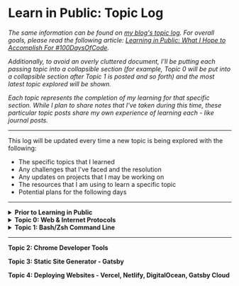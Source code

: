 # Learn in Public: Topic Log

_The same information can be found on [my blog's topic log](https://www.aniqa.io/r1-topic-log/). For overall goals, please read the following article: [Learning in Public: What I Hope to Accomplish For #100DaysOfCode](www.aniqa.io/100-days-of-code-r1-goals-tasks/)._

_Additionally, to avoid an overly cluttered document, I'll be putting each passing topic into a collapsible section (for example, Topic 0 will be put into a collapsible section after Topic 1 is posted and so forth) and the most latest topic explored will be shown._

_Each topic represents the completion of my learning for that specific section. While I plan to share notes that I've taken during this time, these particular topic posts share my own experience of learning each - like journal posts._

---
This log will be updated every time a new topic is being explored with the following:
- The specific topics that I learned
- Any challenges that I've faced and the resolution
- Any updates on projects that I may be working on
- The resources that I am using to learn a specific topic
- Potential plans for the following days

---
<details><summary><b>Prior to Learning in Public</b></summary>
	
**[Read it on my blog](https://www.aniqa.io/prior-r1/)**
  
To prepare for the start of my learning plan for full stack software development:
  
* I created a [GitHub](http://github.com/aniqatc), [Twitter](http://twitter.com/aniqatc), and [blog](http://aniqa.io).
* I've gotten familiar using GitHub.
* I've been active on Twitter and have connected with over 700 followers in one month.
* I've set up my own self-hosted blog on Ghost and edited the premium theme to customize it to fit my taste. To keep track of changes I made, I created my own documentation for the changes.
* I created a syllabus of my own to follow.
* I researched bootcamps, online courses, Udemy video classes, and other methods of learning to find the best resources to learn from. </details>

<details><summary><b>Topic 0: Web & Internet Protocols</b></summary>

**[Read it on my blog](https://www.aniqa.io/r1-topic-0/)**

After experiencing the *addictiveness of coding*, a part of me just wants to skip all the topics that don't directly pertain to a programming language. But I also want to be a **successful**, *knowledgeable* Full Stack Software Developer – in fact, I want that *more*. So, I'm investing in **building a strong foundation**, or at the absolute minimum, understanding basic, foundational topics which I can eventually learn more about in the future if it becomes relevant to potential projects I want to build or to complete tasks at future jobs.

**Topics**

I focused on how the **internet, world wide web, and browser work and communicate** in conjunction with one another to provide us users with a *seamless experience* to connect with others across the globe and to access unlimited information. Initially, I wanted to get through this portion of my learning quickly so that I can become a step closer to building applications but *I have to say* - I was pleasantly surprised at how much I enjoyed **learning about the processes powering the platforms** that I use every single day.

Starting from the creation of the Internet to the innovative developments of the Web to all the microprocesses behind the movement of data to display web-pages, I’ve learned so much and have only grown *more* excited to continue on this path. Additionally, I’ve also gained a new appreciation for the Web as previously I took it for granted, as we do with anything that we utilize everyday without thought, but the World Wide Web is quite literally magical.

*Here are the **specific** topics that I learned:*

- 🌎 History of the Internet starting from ARPANET
- 🧮 Bits, bytes, binary and hexadecimal system
- 📒 Internet Protocols (IP) and IP Address
- 🎛 Network systems and topologies
- 📦 IP Packets and Routing
- 🌐 UDP; TCP/IP Layers; OSI Model
- 🔑 HTTP (including HTTP Exchanges, HTTP Status Codes, HTTPS and cURL)
- 🔎 Domain Name System (DNS) and DNS Resolution
- 🔒 Security
	- SSL & TLS
	- Content Security Protocol (CSP)
	- Cross-Origin Resource Sharing (CORS)
- 🚨 OWASP Top 10 Threats and Prevention
- 🖥 Browsers + Rendering Engines

**Challenges & Resolution**

*Fortunately*, I didn’t face any big hurdle learning today’s topics. Most of it was informational and not actionable so I really just had to get a basic understanding of the topics which I was able to do. To **ensure that I get a stronger grasp** on the aspects that particularly pertain to web development *(especially security & network protocols and browser processes)*, I’ll be **reviewing my notes** more extensively throughout the week.

**Projects Updates**

Unfortunately, while I do have a *growing* list of project ideas, I’m not ready to build any software or website just **yet** with the basic HTML and CSS knowledge that I have right now. However, until then, I’ll be working on **writing more articles for my blog**! I have a few ideas that I’ve already created an outline for that include some of the *above-mentioned topics*. Not only will writing blog posts **solidify my understanding of the topics** that I just learned but I hope that it *may help my readers out as well*. As I’m still in the outlining-and-planning stage, I can’t really say what the format will be *(long form content or a series or just cheatsheet style)* but it will definitely include topics from Internet, Web, and Browser processes.

**Resources**

I actually used a lot of resources because there wasn't really a standalone source or course that provided coverage of all the topics that I wanted to go over. So, **I used a combination of the following courses, articles, and videos:**

- [Visual list of Web-related topics & resources](https://andreasbm.github.io/web-skills/)
- [Documentation - Webopedia: Tech Dictionary](https://www.webopedia.com/)
- [Documentation - MDN Web Docs: Web Mechanics](https://developer.mozilla.org/en-US/docs/Learn/Common_questions#web_mechanics)
- [Course - Khan Academy's Intro to Computers & Internet](https://www.khanacademy.org/computing/computers-and-internet/)
- [Video - Traversy Media's HTTP Crash Course & Exploration](https://youtu.be/iYM2zFP3Zn0)
- [GitHub Repo - What Happens When A URL Is Inputed in a Browser](https://github.com/alex/what-happens-when)
- [Article - How Browsers Work: Behind the Scenes](https://www.html5rocks.com/en/tutorials/internals/howbrowserswork/)
- [Documentation - Official OWASP Top 10 List](https://owasp.org/www-project-top-ten/)
- [Documentation - MDN Web Docs: Content Security Policy (CSP)](https://developer.mozilla.org/en-US/docs/Web/HTTP/Headers/Content-Security-Policy)

**Tomorrow & Beyond**
1. Start draft for a post about today's topics (which will also count as my review of these topics)
2. **Learn all about Git, GitHub, Command Line Interface, and Chrome Developer Tools**
3. Practice the basic commands that I’m most likely to use regularly 
</details>


<details><summary><b>Topic 1: Bash/Zsh Command Line</b></summary>

**[Read it on my blog](https://www.aniqa.io/r1-topic-1/)** I recommend the blog version as there is a downloadable book there + just better visuals!

One of the first observations I made when I entered into the world of programming is **that the development process is far more than just writing code and implementing design elements**. There isn’t just the single process of writing code but _many different processes from the back-end to the front-end to security to databases and more to successfully build and deploy a complete application_. But how can a single person that wants to create full stack applications _handle all_ of those aspects in the creation process? 

Well, it’s made possible due to the **large range of diverse and helpful developer tools**. There is no end to the type of tools available that a developer can use to smoothen their building process: varying from prototyping software to intuitive modern text editors to remote repository storage systems to programming frameworks to even, viable no-code backend programs — _which are all very well-advertised in developer communities._

**Topics**

The **command line**, however, _is not talked about enough in communities of new, aspiring developers_ - or at least, I personally have not seen many people vouch for its usefulness. _Sure_, some of the superior courses may include a few pages or a single video about the command line and how to navigate it at a _basic (almost) non-developer level_, but I find that it’s a disservice to those that aren’t informed of the **vast capabilities of the command line**.

Today _(and technically, the past few days)_, I’ve learned just how **useful** of a tool it can be; allowing you to manage your computer’s filing system, can act as a text editor using [nano](https://www.nano-editor.org/) or [vim](https://www.vim.org/), provides an outlet to script and run automation tasks, and even, download files and networking information straight from the web using [cURL](https://curl.se/). The command line may look like it’s an outdated program - _an opinion I had prior to diving into my coursework_ - but in reality, it’s actually far **more superior, efficient, quick, and advanced than using a Graphical User Interface (GUI)**, the visual interface we usually use to complete tasks on our operating systems. Accessing command line interfaces through the Terminal **only requires a keyboard** because it is a **text-based program** - nothing else is required making it a very fast and quick tool to use.

Clearly, I’ve been won over by what it can do - even though it can be quite complex when you start to get to the advanced parts. Plus, I’ve read a number of [Reddit threads](https://www.reddit.com/r/learnprogramming/comments/3beyjn/why_is_learning_the_command_line_important/) in which individuals that are far more equipped than me to form well-informed opinions have _endlessly vouched for the command line and its importance to developers of all kinds_. Being that it seems to be a **rare but valued skill**, it might be exactly what I need to stand out amongst the growing lot of junior developers. So on my journey towards learning full stack development, I wanted to make sure that I dedicated time to getting a **proper introduction to the command line** early on so that I can have head-start on getting familiar with it. Learning it before I begin learning programming technologies allows me to utilize the command line from the very start - _meaning_, it'll leave out the guessing or confusion when it comes time to use it for my own builds.

In order to actually use the command line, I use my Macbook’s built-in **Terminal program to interact with the shell** which specifically uses the Z shell or _zsh_ by default since MacOS has recently adopted it in their latest updates. _Bash_ seems to be the most popular but zsh is said to be almost the exact same but instead, a newer, updated version that has more capabilities, especially when combined with frameworks like Oh-My-Zsh. The [differences aren’t actually all that significant](https://news.learnenough.com/macos-bash-zshell) or worrisome for beginners; so for the most part, learning the basics of Bash commands has worked fine in my Terminal that is utilizing zsh. Although [Oh-My-Zsh](https://ohmyz.sh/) framework seems like a great way to enhance my Terminal, I haven't installed it yet but hope to do so once I am more comfortable with the shell on its own first.

_Here are the **specific** topics that I learned on an introductory level:_

- ⌨️ Command Line
	- Navigating, viewing, and modifying my computer’s file system
	- Modifying the behavior of commands using flags
	- Combining commands
	- Input and output redirection & using pipes |
	- Search, find, replace, modify file contents & data (specifically .txt, .csv files)
	- Keyboard shortcuts that replace mouse abilities
	- Introduction to Batch Processing
- ➰cURL
	- View HTTP requests/responses
	- Follow webpage redirects
	- Download webpages and files from the web into my filesystem
	- View webpage source code inside the Terminal
	- Combining cURL with simple regular expressions through piping
- 💲Bash Script: text file containing a series of commands with the extension .sh
	- Variables
	- Conditionals & Comparison Operators
	- Loops
- 🐚 Shell Variables: variables that are internal to the shell
- 🌦 Environmental Variables: variables that can be used across programs & commands
- 🔡 Text Editors
	- Using Nano to create, edit, and save files
	- Utilizing .bash_profile to change command prompt and run commands automatically upon opening a new Terminal window
	- Creating aliases to combine complex commands
	- $PS1 and $PATH Variable
	- Introduction to VIM

**Challenges & Resolution**

_I’ll be honest_- I was way more **intimidated by the command line than I should have been**, but once I started to learn the commands and implemented it myself in the Terminal, it was actually **way faster** than using my Finder (the GUI equivalent to the filesystem) and pretty fun to use to navigate my files. _Clearly, learning new things is always an exciting thing for me, whether it's easy or hard._

**However**, I’d say that only the basic commands to manage the file system and utilizing the Nano text editor to change and set simple variables in _.bash_profile_ are a breeze. Using _cURL_ to pull up specific webpages source code or downloading whole webpage files in HTML wasn’t so bad _either_. It’s when you get to the **more advanced commands** where piping or complex redirection is being used that can get slightly confusing, but I attribute that to _needing more hands-on practice._

I believe the only way to get past the confusion of complex, combined commands is to **continue learning and implementing it in my day-to-day wherever possible.** If I don't find a need for the more complex commands just yet then I'll use interactive tools to practice them periodically _(which I've listed below in the resources section)._

The real challenge is learning advanced bash scripting and understanding regular expressions, also known as regexes - which I probably won't get into until after I'm proficient at front-end technologies. I don’t believe that it could be any worse than learning a programming language, but when I peak ahead at certain documentation, I can’t say it looks like a breeze either. _I mean, **^([a-zA-Z]+( [a-zA-Z]+)+)$** is probably the scariest looking string I've ever seen - but thank god for [regex generators](https://regex-generator.olafneumann.org/) right?_

Regardless, it’ll be well worth any extra time I need to put in now when I’m able to set up automation in the future when I’m actually building and maintaining web applications.

**Projects Updates**

As mentioned in the [Topic 0 post](https://www.aniqa.io/r1-topic-0/), I am not _yet_ building and have allocated the time that I’d be building **to further researching and writing about the foundational topics** that I’ve been learning which include [web and internet protocols](https://www.aniqa.io/r1-topic-0/), and from today onward, _the command line_. In terms of the post I mentioned outlining on Day 0, I’ve been able to draft a long-form article about web fundamentals in which I share the _importance of learning it and the basic definitions and use cases of the micro-processes behind internet and web protocols._

I’ve also gotten started on building _my own command line cheatsheet for beginners_, which I hope to share in the near future after I've taken care of some other content that is in the works. I know that there are so many cheat sheets out there already - in fact, I share several in this progress post but as I’ve noted several times in my blog, **writing these out in my own words is a form of learning and solidifying knowledge.**

Apart from writing for my blog, I’ve found a few different resources online to continue practicing the fundamentals of the command line - [an online terminal in which I’m asked to input commands based on the task shown](https://cmdchallenge.com/) or [completing HackerRank challenges](https://www.hackerrank.com/domains/shell?filters%5Bsubdomains%5D%5B%5D=bash), or [going through a list of tasks](https://www.learnhowtoprogram.com/introduction-to-programming/getting-started-with-intro-to-programming/practice-command-line) using my native Terminal. I've also just been messing around with it on my own as well - in fact, there's a gif on my [blog post version](https://www.aniqa.io/r1-topic-1/) of this update demonstrating a few commands.

_Lastly_, I’ve actually hidden my Finder application from my laptop screen’s dock so that if I need any files opened, moved, deleted, or changed, **I should only use my Terminal.**

**Resources**

Similar to navigating [web and internet protocol resources](https://www.aniqa.io/r1-topic-0/), I faced the issue of not being able to find *strong standalone resources* to learn the command line and its shell, Bash, beyond the basics. So, I had to use a variety of different courses and documentation to get more out of the topic. In doing so, some of these resources exposed me to **regular expressions (regexes)** and text editors, **Vim** and **Nano**, which I hope to continue learning as I move further along my journey. That being said, I've tried to include different types of resources to fit different needs and also, some may be more advanced for those that want to take it a step further. 

**Here are the sources that were used (& still being used + extras) in my learning:**
<small>_Highly Recommended, paid resources w/ most coverage of topics ranging from beginner to introduction to advanced & hands-on practice; although for deeper understanding, other resources are needed._</small>

- **[Course - DataCamp: Introduction to Shell](https://www.datacamp.com/courses/introduction-to-shell)**
- **[Course - DataCamp: Introduction to Bash Scripting](https://www.datacamp.com/courses/introduction-to-bash-scripting)**
- **[Course - Code Academy: Learn the Command Line](https://www.codecademy.com/learn/learn-the-command-line)**
- **[Course - Code Academy: Learn Bash Scripting](https://www.codecademy.com/learn/bash-scripting)**

<i><small>CodeAcademy also provides certificates upon completion! Visit my [blog post version](https://www.aniqa.io/r1-topic-1/) of this update to view mine!</small></i>

<small><b>*Following choices include free options, introductory/basic tutorials, video and interactive games)*</small></b>
- [Course Section - The Odin Project: Command Line Basics](https://www.theodinproject.com/paths/foundations/courses/foundations/lessons/command-line-basics-web-development-101)
- [GitHub Repository - You Don't Need GUI](https://github.com/you-dont-need/You-Dont-Need-GUI)
- [Course - Learn Enough: Command Line Basics](https://www.learnenough.com/command-line-tutorial)
- [Book - Launch School: Introduction to the Command Line](https://launchschool.com/books/command_line)
- [Tutorial - ReadtheDocs: Introduction to Command Line + Set up a Bash Profile](https://friendly-101.readthedocs.io/en/latest/commandline.html)
- [YouTube Video - Joe Collins' Beginner's Guide to the Bash Terminal](https://www.youtube.com/watch?v=oxuRxtrO2Ag&feature=youtu.be)
- [YouTube Video - FreeCodeCamp's Command Line Crash Course](https://youtu.be/yz7nYlnXLfE)
- [Tutorials - Ryans Tutorials: Several including Bash Scripting, Regular Expressions, Linux Command Line + More](https://ryanstutorials.net/)
- [Interactive Lessons - Learn Regular Expressions](https://regexone.com/)
- [Interactive Game - MIT Terminus: Use Commands to Move Around Filesystem](https://web.mit.edu/mprat/Public/web/Terminus/Web/main.html)
- [Interactive Game - CMD Challenge: Command Line Practice](https://cmdchallenge.com/)
- [Practice - HackerRank: Solve HackerRank Challenges](https://www.hackerrank.com/domains/shell?filters%5Bsubdomains%5D%5B%5D=bash)
- [Tutorial - Wiki Bash Guide: Beginner's Guide Bash Scripts](http://mywiki.wooledge.org/BashGuide)

**Cheat Sheets**
- [Educative's Bash Shell Command Cheat Sheet](https://www.educative.io/blog/bash-shell-command-cheat-sheet)
- [Medium Article: Bash Scripting Everything You Need to Know About Bash Shell Programming](https://medium.com/sysf/bash-scripting-everything-you-need-to-know-about-bash-shell-programming-cd08595f2fba)
- [GitHub Repository - MacOS Terminal Cheat Sheet](https://github.com/0nn0/terminal-mac-cheatsheet)
- [DevHints Bash Cheat Sheet](https://devhints.io/bash)
- [Vim Text Editor Cheat Sheet](https://vim.rtorr.com/)
- [Nano Text Editor Shortcuts](https://www.nano-editor.org/dist/latest/cheatsheet.html)

**Tomorrow and beyond**

**1. Learn about an additional developer tool: Chrome Developer Tools**

2. Continue using the Terminal to organize my files when needed
 
3. Complete the editing on the web fundamentals article that I’ve been writing

4. Start laying down a draft for the command line cheat sheet

**Bonus Resources**
- [Here's an amazing tool to use to show off how well you know the command line!](https://hackertyper.com/)
- [A generator to change your $PS1 Prompt Variable.](https://bashrcgenerator.com/)
- [An amazing intuitive and interactive tool that can be added to your Terminal which will allow it to utilize cheatsheets in order to give you suggestions of relevant commands and more.](https://github.com/denisidoro/navi)
- [After enjoying the free resources, I bought the whole series of Learn Enough Web Fundamentals which include the Command Line, Text Editor, and Git eBooks and videos.](https://www.learnenough.com/developer-fundamentals)
</details>

---

<b>Topic 2: Chrome Developer Tools</b>

<b>Topic 3: Static Site Generator - Gatsby</b>

<b>Topic 4: Deploying Websites - Vercel, Netlify, DigitalOcean, Gatsby Cloud</b>
